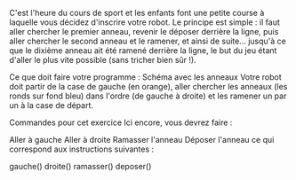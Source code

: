 C'est l'heure du cours de sport et les enfants font une petite course à laquelle vous décidez d'inscrire votre robot. Le principe est simple : il faut aller chercher le premier anneau, revenir le déposer derrière la ligne, puis aller chercher le second anneau et le ramener, et ainsi de suite… jusqu'à ce que le dixième anneau ait été ramené derrière la ligne, le but du jeu étant d'aller le plus vite possible (sans tricher bien sûr !).

Ce que doit faire votre programme :
Schéma avec les anneaux
Votre robot doit partir de la case de gauche (en orange), aller chercher les anneaux (les ronds sur fond bleu) dans l'ordre (de gauche à droite) et les ramener un par un à la case de départ.


Commandes pour cet exercice
Ici encore, vous devrez faire :

Aller à gauche
Aller à droite
Ramasser l'anneau
Déposer l'anneau
ce qui correspond aux instructions suivantes :

gauche()
droite()
ramasser()
deposer()
